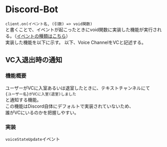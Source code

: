 # Discord-Bot

`client.on(イベント名, (引数) => void関数)`  
と書くことで、イベントが起こったときにvoid関数に実装した機能が実行される。（[イベントの種類はこちら](https://discord.js.org/docs/packages/discord.js/14.18.0/Client:Class#on)）  
実装した機能を以下に示す。
以下、Voice ChannelをVCと記述する。

## VC入退出時の通知
### 機能概要
ユーザーがVCに入室あるいは退室したときに、テキストチャンネルにて  
`{ユーザー名}がVCに入室(退室)しました`  
と通知する機能。  
この機能はDiscord自体にデフォルトで実装されていないため、  
誰がVCにいるのかを把握しやすい。  
### 実装
`voiceStateUpdate`イベント
